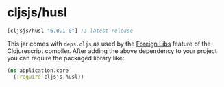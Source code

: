 # cljsjs/husl

[](dependency)
```clojure
[cljsjs/husl "6.0.1-0"] ;; latest release
```
[](/dependency)

This jar comes with `deps.cljs` as used by the [Foreign Libs][flibs] feature
of the Clojurescript compiler. After adding the above dependency to your project
you can require the packaged library like:

```clojure
(ns application.core
  (:require cljsjs.husl))
```

[flibs]: https://github.com/clojure/clojurescript/wiki/Packaging-Foreign-Dependencies
